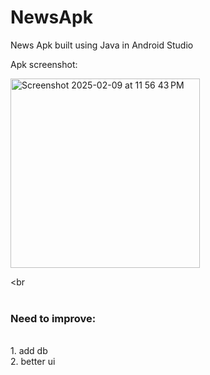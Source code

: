 # NewsApk
News Apk built using Java in Android Studio

Apk screenshot:

<img width="303" alt="Screenshot 2025-02-09 at 11 56 43 PM" src="https://github.com/user-attachments/assets/19d46259-1402-4dbe-b4fb-129f45352fca" />

<br<br/><br/>
### Need to improve:
<br/>
1. add db <br/>
2. better ui
